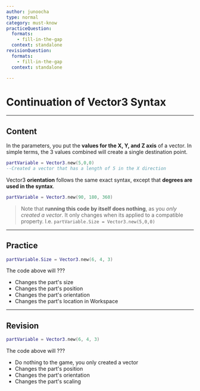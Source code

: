 ```yaml
---
author: junoocha
type: normal
category: must-know
practiceQuestion:
  formats:
    - fill-in-the-gap
  context: standalone
revisionQuestion:
  formats:
    - fill-in-the-gap
  context: standalone

---
```


# Continuation of Vector3 Syntax
---

## Content

In the parameters, you put the **values for the X, Y, and Z axis** of a vector. In simple terms, the 3 values combined will create a single destination point.

```lua
partVariable = Vector3.new(5,0,0)
--Created a vector that has a length of 5 in the X direction
```

Vector3 **orientation** follows the same exact syntax, except that **degrees are used in the syntax**.

```lua
partVariable = Vector3.new(90, 180, 360)
```

>Note that **running this code by itself does nothing**, as you *only created a vector*. It only changes when its applied to a compatible property. I.e. `partVariable.Size = Vector3.new(5,0,0)`

---

## Practice

```lua
partVariable.Size = Vector3.new(6, 4, 3)
```
The code above will ???

- Changes the part's size
- Changes the part's position
- Changes the part's orientation
- Changes the part's location in Workspace

---

## Revision

```lua
partVariable = Vector3.new(6, 4, 3)

```
The code above will ???

- Do nothing to the game, you only created a vector
- Changes the part's position
- Changes the part's orientation
- Changes the part's scaling